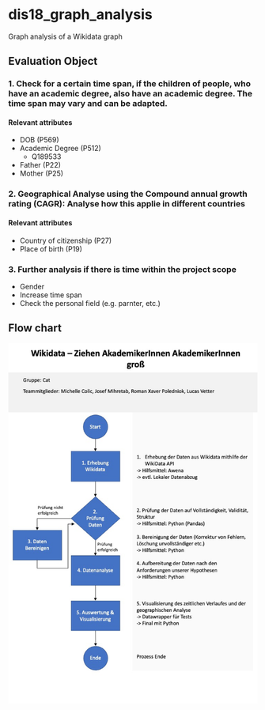 # dis18_graph_analysis
Graph analysis of a Wikidata graph

## Evaluation Object

### 1. Check for a certain time span, if the children of people, who have an academic degree, also have an academic degree. The time span may vary and can be adapted.

#### Relevant attributes
* DOB (P569)
* Academic Degree (P512)
  *  Q189533 
* Father (P22)
* Mother (P25)

### 2. Geographical Analyse using the Compound annual growth rating (CAGR): Analyse how this applie in different countries

#### Relevant attributes
* Country of citizenship (P27)
* Place of birth (P19)

### 3. Further analysis if there is time within the project scope
* Gender
* Increase time span
* Check the personal field (e.g. parnter, etc.)

## Flow chart

![Flow chart](./slides/slide2.jpeg)
